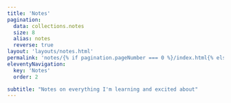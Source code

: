 ```yaml
---
title: 'Notes'
pagination:
  data: collections.notes
  size: 8
  alias: notes
  reverse: true
layout: 'layouts/notes.html'
permalink: 'notes/{% if pagination.pageNumber === 0 %}/index.html{% else %}page-{{ pagination.pageNumber + 1 }}/index.html{% endif %}'
eleventyNavigation:
  key: 'Notes'
  order: 2

subtitle: "Notes on everything I'm learning and excited about"
---
```

